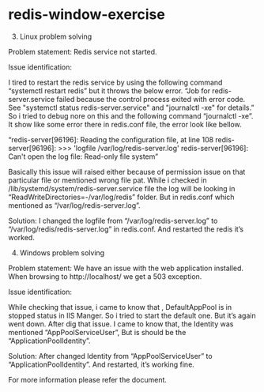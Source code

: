 # redis-window-exercise

3. Linux problem solving

Problem statement: Redis service not started. 

Issue identification:

I tired to restart the redis service by using the following command “systemctl restart redis” but it throws the below error.
“Job for redis-server.service failed because the control process exited with error code. See "systemctl status redis-server.service" and "journalctl -xe" for details.”
So i tried to debug nore on this and the following command “journalctl -xe”. It show like some error there in redis.conf file, the error look like bellow.

“redis-server[96196]: Reading the configuration file, at line 108
redis-server[96196]: >>> 'logfile /var/log/redis-server.log'
redis-server[96196]: Can't open the log file: Read-only file system”

Basically this issue will raised either because of permission issue on that particular file or mentioned wrong file pat. While i checked in /lib/systemd/system/redis-server.service file the log will be looking in “ReadWriteDirectories=-/var/log/redis” folder. But in redis.conf which mentioned as “/var/log/redis-server.log”.

Solution:
I changed the logfile from “/var/log/redis-server.log” to “/var/log/redis/redis-server.log” in redis.conf. And restarted the redis it’s worked.


4. Windows problem solving

Problem statement: We have an issue with the web application installed. When browsing to http://localhost/ we get a 503 exception.

Issue identification: 

While checking that issue, i came to know that , DefaultAppPool is in stopped status in IIS Manger. So i tried to start the default one. But it’s again went down. After dig that issue. I came to know that, the Identity was mentioned “AppPoolServiceUser”, But is should be the “ApplicationPoolIdentity”.

Solution:
After changed Identity from “AppPoolServiceUser”  to  “ApplicationPoolIdentity”. And restarted, it’s working fine.


For more information please refer the document.